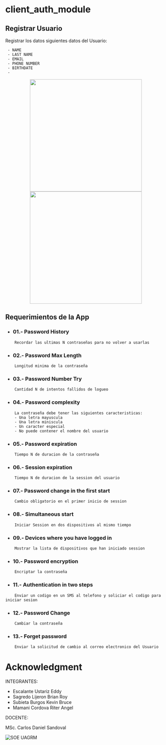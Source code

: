 # client_auth_module

## Registrar Usuario
Registrar los datos siguientes datos del Usuario:
```
 - NAME
 - LAST NAME
 - EMAIL
 - PHONE NUMBER 
 - BIRTHDATE
 - 
```

 <p align="center"> <img src="https://i.kym-cdn.com/entries/icons/facebook/000/021/807/4d7.jpg" width="350"/> <img src="https://i.kym-cdn.com/entries/icons/facebook/000/021/807/4d7.jpg" width="350"/> </p> 

## Requerimientos de la App

* ### 01.- Password History 
```
	Recordar las ultimas N contraseñas para no volver a usarlas
```

* ### 02.- Password Max Length 
```
	Longitud minima de la contraseña
```

* ### 03.- Password Number Try
```
	Cantidad N de intentos fallidos de logueo
```

* ### 04.- Password complexity
```
	La contraseña debe tener las siguientes caracteristicas:
	- Una letra mayuscula
	- Una letra miniscula
	- Un caracter especial
	- No puede contener el nombre del usuario
```

* ### 05.- Password expiration
```
	Tiempo N de duracion de la contraseña
```

* ### 06.- Session expiration
```
	Tiempo N de duracion de la session del usuario
```

* ### 07.- Password change in the first start
```
	Cambio obligatorio en el primer inicio de session 
```

* ### 08.- Simultaneous start
```
	Iniciar Session en dos dispositivos al mismo tiempo
```

* ### 09.- Devices where you have logged in
```
	Mostrar la lista de dispositivos que han iniciado session
```

* ### 10.- Password encryption
```
	Encriptar la contraseña
```

* ### 11.- Authentication in two steps
```
	Enviar un codigo en un SMS al telefono y soliciar el codigo para iniciar sesion
```

* ### 12.- Password Change
```
	Cambiar la contraseña
```

* ### 13.- Forget password
```
	Enviar la solicitud de cambio al correo electronico del Usuario
```


# Acknowledgment

INTEGRANTES:

- Escalante Ustariz Eddy
- Sagredo Lijeron Brian Roy
- Subieta Burgos Kevin Bruce
- Mamani Cordova Riter Angel

DOCENTE:

MSc. Carlos Daniel Sandoval

![SOE UAGRM](https://www.soe.uagrm.edu.bo/wp-content/uploads/2016/11/logos.png) 

